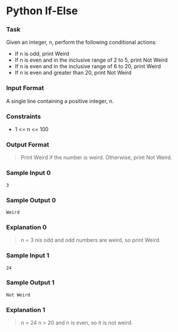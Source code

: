 # Python If-Else

### Task
Given an integer, n, perform the following conditional actions:
- If n is odd, print Weird
- If n is even and in the inclusive range of 2 to 5, print Not Weird
- If n is even and in the inclusive range of 6 to 20, print Weird
- If n is even and greater than 20, print Not Weird

### Input Format
A single line containing a positive integer, n.

### Constraints
- 1 <= n <= 100

### Output Format
> Print Weird if the number is weird. Otherwise, print Not Weird.

### Sample Input 0
``` 3 ```

### Sample Output 0
``` Weird ```

### Explanation 0
> n = 3
> nis odd and odd numbers are weird, so print Weird.

### Sample Input 1
``` 24 ```

### Sample Output 1
``` Not Weird ```

### Explanation 1
> n = 24
> n > 20 and n is even, so it is not weird.